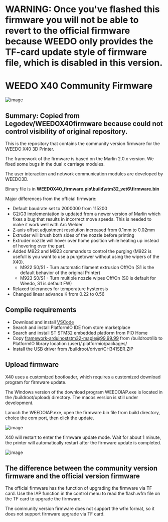 # WARNING: Once you've flashed this firmware you will not be able to revert to the official firmware because WEEDO only provides the TF-card update style of firmware file, which is disabled in this version.

# WEEDO X40 Community Firmware
![image](http://www.weedo.ltd/wp-content/uploads/2021/04/970x300-ABanner1.jpg)

## Summary: Copied from Legodev/WEEDOX40firmware because could not control visibility of original repository. 
This is the repository that contains the community version firmware for the WEEDO X40 3D Printer. 

The framework of the firmware is based on the Marlin 2.0.x version. 
We fixed some bugs in the dual x carriage modules.

The user interaction and network communication modules are developed by WEEDO3D.

Binary file is in **WEEDOX40_firmware\.pio\build\stm32_vet6\firmware.bin**

Major differences from the official firmware:
- Default baudrate set to 2000000 from 115200
- G2/G3 implementation is updated from a newer version of Marlin which fixes a bug that results in incorrect move speeds.  This is needed to make it work well with Arc Welder
- Z-axis offset adjustment resolution increased from 0.1mm to 0.02mm
- Extruder will brush both sides of the nozzle before printing
- Extruder nozzle will hover over home position while heating up instead of hovering over the part.
- Added M922 and M923 commands to control the purging (M922 is usefull is you want to use a purgetower without using the wipers of the X40).
    * M922 S0/S1 - Turn automatic filament extrusion Off/On (S1 is the default behavior of the original Printer)
    * M923 S0/S1 - Turn multiple nozzle wipes Off/On (S0 is default for Weedo, S1 is default FW) 
- Relaxed tolerances for temperature hysteresis
- Changed linear advance K from 0.22 to 0.56 

## Compile requirements

- Download and install [VSCode](https://code.visualstudio.com/)
- Search and install PlatformIO IDE from store marketplace
- Search and install ST STM32 embedded platform from PIO Home
- Copy framework-arduinoststm32-maple@99.99.99 from /buildroot/lib to PlatformIO library location (user)/.platformio/packages/
- Install the USB driver from /buildroot/driver/CH341SER.ZIP

## Upload firmware

X40 uses a customized bootloader, which requires a customized download program for firmware update.  

The Windows version of the download program WEEDOIAP.exe is located in the /buildroot/upload/ directory. The macos version is still under development.

Lanuch the WEEDOIAP.exe, open the firmware.bin file from build directory, choice the com port, then click the update.

![image](http://www.weedo.ltd/wp-content/uploads/2021/04/weedoiap.png)

X40 will restart to enter the firmware update mode. Wait for about 1 minute, the printer will automatically restart after the firmware update is completed.

![image](http://www.weedo.ltd/wp-content/uploads/2021/04/iap.jpg)



## The difference between the community version firmware and the official version firmware

The official firmware has the function of upgrading the firmware via TF card. Use the IAP function in the control menu to read the flash.wfm file on the TF card to upgrade the firmware.

The community version firmware does not support the wfm format, so it does not support firmware upgrade via TF card.



